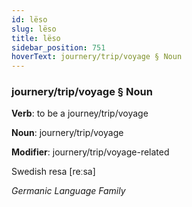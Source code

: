 ```yaml
---
id: lëso
slug: lëso
title: lëso
sidebar_position: 751
hoverText: journery/trip/voyage § Noun
---
```


### journery/trip/voyage § Noun

**Verb**: to be a journey/trip/voyage

**Noun**: journery/trip/voyage

**Modifier**: journery/trip/voyage-related

Swedish resa [reːsa]

*Germanic Language Family*